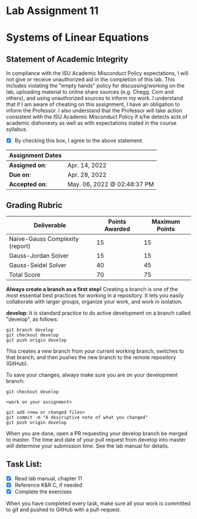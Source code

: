 # Lab Assignment 11
# Systems of Linear Equations

## Statement of Academic Integrity

In compliance with the ISU Academic Misconduct Policy expectations, I will not give or receive unauthorized aid in the completion of this lab.  This includes violating the "empty hands" policy for discussing/working on the lab, uploading material to online share sources (e.g. Chegg. Com and others), and using unauthorized sources to inform my work. I understand that if I am aware of cheating on this assignment, I have an obligation to inform the Professor. I also understand that the Professor will take action consistent with the ISU Academic Misconduct Policy if s/he detects acts of academic dishonesty as well as with expectations stated in the course syllabus.

- [x] By checking this box, I agree to the above statement.

| Assignment Dates | |
| --- | --- |
|**Assigned on**: | Apr. 14, 2022 |
|**Due on**: | Apr. 28, 2022 |
|**Accepted on**: | May. 06, 2022 @ 02:48:37 PM |


## Grading Rubric

|Deliverable | Points Awarded | Maximum Points |
|---|---|---|
| Naive-Gauss Complexity (report) | 15 | 15 |
| Gauss-Jordan Solver | 15 | 15 |
| Gauss-Seidel Solver | 40 | 45 |
| Total Score | 70 | 75 |## Introduction

**Always create a branch as a first step!** Creating a branch is one of the most essential best practices for working in a repository. It lets you easily collaborate with larger groups, organize your work, and work in isolation.

**develop**: It is standard practice to do active development on a branch called "develop", as follows:

    git branch develop
    git checkout develop
    git push origin develop

This creates a new branch from your current working branch, switches to that branch, and then pushes the new branch to the remote repository (GitHub).

To save your changes, always make sure you are on your development branch:

    git checkout develop

    <work on your assignment>

    git add <new or changed files>
    git commit -m "A descriptive note of what you changed"
    git push origin develop

When you are done, open a PR requesting your develop branch be merged to master.
The time and date of your pull request from develop into master will determine your submission time. See the lab manual for details.


## Task List:
- [x] Read lab manual, chapter 11
- [x] Reference K&R C, if needed
- [x] Complete the exercises

When you have completed every task, make sure all your work is committed to git and pushed to GitHub with a pull-request.

